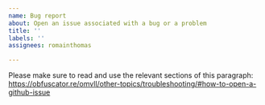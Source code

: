 ```yaml
---
name: Bug report
about: Open an issue associated with a bug or a problem
title: ''
labels: ''
assignees: romainthomas

---
```


Please make sure to read and use the relevant sections of this
paragraph: https://obfuscator.re/omvll/other-topics/troubleshooting/#how-to-open-a-github-issue
